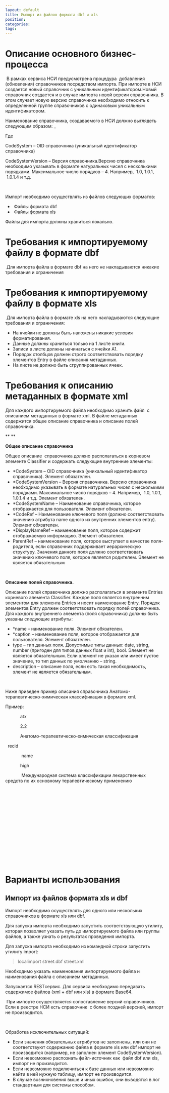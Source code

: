 ```yaml
---
layout: default
title: Импорт из файлов формата dbf и xls
position: 
categories: 
tags: 
---
```


# Описание основного бизнес-процесса

 В рамках сервиса НСИ предусмотрена процедура  добавления (обновления) справочников посредством импорта. При импорте в НСИ создается новый справочник с уникальным идентификатором.Новый справочник создается и в случае импорта новой версии справочника. В этом случает новую версию справочника необходимо относить к определенной группе справочников с одинаковым уникальным идентификатором. 

Наименование справочника, создаваемого в НСИ должно выглядеть следующим образом: <CodeSystem>_<CodeSystemVersion>

Где

CodeSystem – OID справочника (уникальный идентификатор справочника)

CodeSystemVersion – Версия справочника.Версию справочника необходимо указывать в формате натуральных чисел с несколькими порядками. Максимальное число порядков – 4. Например,  1.0, 1.0.1,  1.0.1.4 и т.д.

 

Импорт необходимо осуществлять из файлов следующих форматов:

*  Файлы формата dbf
*  Файлы формата xls

Файлы для импорта должны храниться локально.

# Требования к импортируемому файлу в формате dbf

 Для импорта файла в формате dbf на него не накладываются никакие требования и ограничения

# Требования к импортируемому файлу в формате xls

 Для импорта файла в формате xls на него накладываются следующие требования и ограничения:

* На ячейки не должны быть наложены никакие условия форматирования.
* Данные должны храниться только на 1 листе книги.
* Записи в листе должны начинаться с ячейки A1.
* Порядок столбцов должен строго соответствовать порядку элементов Entry в файле описания метаданных. 
* На листе не должно быть сгруппированных ячеек.

# Требования к описанию метаданных в формате xml

Для каждого импортируемого файла необходимо хранить файл  с описанием метаданных в формате xml. В файле метаданных содержится общее описание справочника и описание полей справочника.

** **

**Общее описание справочника**

Общее описание  справочника должно располагаться в корневом элементе Classifier и содержать следующие внутренние элементы:

* *CodeSystem – OID справочника (уникальный идентификатор справочника). Элемент обязателен.
* *CodeSystemVersion – Версия справочника. Версию справочника необходимо указывать в формате натуральных чисел с несколькими порядками. Максимальное число порядков – 4. Например,  1.0, 1.0.1,  1.0.1.4 и т.д. Элемент обязателен.
* *CodeSystemName – Наименование справочника, которое отображается для пользователя. Элемент обязателен.
* *CodeRef – Наименование ключевого поля (должно соответствовать значению атрибута name одного из внутренних элементов entry). Элемент обязателен.
* *DisplayNameRef – наименование поля, которое содержит отображаемую информацию. Элемент обязателен.
* ParentRef – наименование поля, которое выступает в качестве поля-родителя, если справочник поддерживает иерархическую структуру. Значения данного поля должно соответствовать значению ключевого поля, которое является родителем. Элемент не является обязательным

 

**Описание полей справочника.**

Описание полей справочника должно располагаться в элементе Entries  корневого элемента Classifier. Каждое поля является внутренним элементом для элемента Entries и носит наименование Entry. Порядок элементов Entry должен соответствовать порядку полей справочника. Для каждого внутреннего элемента (поля справочника) должны быть указаны следующие атрибуты:

* *name – наименование поля. Элемент обязателен.
* *caption – наименование поля, которое отображается для пользователя. Элемент обязателен.
* type – тип данных поля. Допустимые типы данных: date, string, number (пригоден для типов данных float и int), bool. Элемент не является обязательным. Если элемент не указан или имеет пустое значение, то тип данных по умолчанию – string.
* description – описание поля, если есть такая необходимость, элемент не является обязательным.

 

Ниже приведен пример описания справочника Анатомо-терапевтическо-химическая классификация в формате xml.

Пример:

<?xml version="1.0" encoding="UTF-8"?>

<Classifier>

            <CodeSystem>atx</CodeSystem>

            <CodeSystemVersion>2.2</CodeSystemVersion>

            <CodeSystemName>Анатомо-терапевтическо-химическая классификация</CodeSystemName>

  <CodeRef>recid</CodeRef>

             <DisplayNameRef>name</DisplayNameRef>

            <ParentRef>high</ParentRef>

             <Description>Международная система классификации лекарственных средств по их основному терапевтическому применению</Description>

  <Entries>

                           <Entry name="recid" caption="Уникальный идентификатор" type="int" description=""/>

                           <Entry name="code" caption="Код записи" type="string" description=""/>

                           <Entry name="name" caption="Название лекарственного средства" type="string" description=""/>

    <Entry name="latname" caption="Латинское название лекарственного средства" type="string" description=""/>

    <Entry name="num" caption="NUM" type="string" description=""/>

    <Entry name="high" caption="УИ родительской записи" type="int" description=""/>

 </Entries>

</Classifier>  


# Варианты использования

## Импорт из файлов формата xls и dbf

Импорт необходимо осуществлять для одного или нескольких справочников в формате xls или dbf.

Для запуска импорта необходимо запустить соответствующую утилиту, которая позволяет указать путь до импортируемого файла или группы файлов, а также узнать о результатах проведения импорта.

Для запуска импорта необходимо из командной строки запустить утилиту import:

>localimport street.dbf street.xml

Необходимо указать наименования импортируемого файла и наименования файла с описанием метаданных.

Запускается RESTсервис. Для сервиса необходимо передавать содержимое файлов (xml + dbf или xls) в формате Base64.

 При импорте осуществляется сопоставление версий справочников. Если в реестре НСИ есть справочник  с более поздней версией, импорт не производится.

 

Обработка исключительных ситуаций:

* Если значения обязательных атрибутов не заполнены, или они не соответствуют содержанию файла в формате xls или dbf импорт не производится (например, не заполнен элемент CodeSystemVersion).
* Если невозможно распознать файл-источник как  файл dbf или xls, импорт не производится.
* Если невозможно подключиться к базе данных или невозможно найти в ней нужную таблицу, импорт не производится.
* В случае возникновения выше и иных ошибок, они выводятся в лог стандартным для системы способом.

